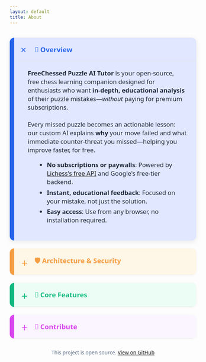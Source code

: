 ```yaml
---
layout: default
title: About
---
```


<style>
.about-container {
  max-width: 760px;
  margin: 2rem auto 3rem auto;
  font-family: 'Segoe UI', 'Arial', sans-serif;
}
.collapse-card {
  margin-bottom: 1.5em;
  border-radius: 12px;
  box-shadow: 0 1px 6px 0 rgba(0,0,0,0.04);
  overflow: hidden;
  background: #fff;
  border-left: 12px solid var(--card-color, #2563eb);
  transition: box-shadow 0.2s;
}
.collapse-card[open] {
  box-shadow: 0 4px 16px 0 rgba(0,0,0,0.08);
}
.collapse-card summary {
  cursor: pointer;
  font-size: 1.15rem;
  font-weight: bold;
  padding: 1.05em 1.2em 1.05em 1em;
  background: var(--card-bg, #e0e7ff);
  color: var(--card-color, #2563eb);
  display: flex;
  align-items: center;
  border-bottom: 1px solid #e5e7eb;
  user-select: none;
  outline: none;
  position: relative;
}
.collapse-card summary::-webkit-details-marker {
  display: none;
}
.collapse-card summary:focus {
  outline: none;
}
.collapse-card .plus-minus {
  width: 20px;
  height: 20px;
  display: inline-block;
  margin-right: 0.89em;
  transition: transform 0.23s;
}
.collapse-card[open] .plus-minus {
  transform: rotate(45deg);
}
.collapse-card .card-content {
  padding: 1.2em 1.5em 1.3em 2.2em;
  font-size: 1.04rem;
  color: #1e293b;
  background: var(--card-bg, #e0e7ff);
}
.collapse-card ul {
  margin-left: 1.4em;
  margin-bottom: 1em;
}
.collapse-card ol {
  margin-left: 1.4em;
  margin-bottom: 1em;
}
.collapse-card li {
  padding-bottom: 0.35em;
}
.collapse-card .muted {
  color: #64748b;
  font-size: 0.97em;
  margin-top: 0.7em;
  margin-bottom: 0.9em;
}
@media (max-width: 600px) {
  .about-container {
    padding: 0.3rem;
  }
  .collapse-card .card-content {
    padding: 1em 0.6em 1.2em 1em;
  }
}
</style>

<div class="about-container">

<details class="collapse-card" style="--card-color: #2563eb; --card-bg: #e0e7ff;" open>
  <summary><span class="plus-minus">＋</span>🌟 Overview</summary>
  <div class="card-content">
    <strong>FreeChessed Puzzle AI Tutor</strong> is your open-source, free chess learning companion designed for enthusiasts who want <b>in-depth, educational analysis</b> of their puzzle mistakes—<i>without</i> paying for premium subscriptions.
    <br><br>
    Every missed puzzle becomes an actionable lesson: our custom AI explains <b>why</b> your move failed and what immediate counter-threat you missed—helping you improve faster, for free.
    <ul>
      <li><strong>No subscriptions or paywalls</strong>: Powered by <a href="https://lichess.org/api" target="_blank">Lichess's free API</a> and Google's free-tier backend.</li>
      <li><strong>Instant, educational feedback</strong>: Focused on your mistake, not just the solution.</li>
      <li><strong>Easy access</strong>: Use from any browser, no installation required.</li>
    </ul>
  </div>
</details>

<details class="collapse-card" style="--card-color: #f59e42; --card-bg: #fef6e6;">
  <summary><span class="plus-minus">＋</span>🛡️ Architecture &amp; Security</summary>
  <div class="card-content">
    <ol>
      <li>
        <b>Web Frontend (Public):</b> A modern, responsive web app where you solve puzzles and receive instant analysis.
      </li>
      <li>
        <b>Google Apps Script Backend (Private API):</b> Secure, serverless, and managed by the developer.
        <ul>
          <li>Keeps API keys safe</li>
          <li>Executes the custom AI logic (the “AI Tutor”)</li>
          <li>Logs user performance privately for ongoing improvement</li>
        </ul>
      </li>
    </ol>
    <div class="muted">
      <b>Privacy-first:</b> You interact only with the public site; all complex logic and private data stay secure on the backend.
    </div>
  </div>
</details>

<details class="collapse-card" style="--card-color: #10b981; --card-bg: #ecfdf5;">
  <summary><span class="plus-minus">＋</span>🔑 Core Features</summary>
  <div class="card-content">
    <ul>
      <li><b>Tactical, actionable explanations:</b> Discover the decisive refutation to your mistake for stronger learning.</li>
      <li><b>Performance tracking (private):</b> Data helps us continuously improve the AI’s coaching ability.</li>
      <li><b>Open-source &amp; customizable:</b> Contribute or adapt the core logic to cover more chess concepts.</li>
    </ul>
  </div>
</details>

<details class="collapse-card" style="--card-color: #d946ef; --card-bg: #faf5ff;">
  <summary><span class="plus-minus">＋</span>🤝 Contribute</summary>
  <div class="card-content">
    We welcome your ideas, code, and feedback! Opportunities for contribution:
    <ul>
      <li><b>Frontend:</b> Enhance UI/UX, visualization, or puzzle presentation.</li>
      <li><b>Backend:</b> Improve explanations and optimize analysis routines.</li>
    </ul>
    <div class="muted">
      See <a href="https://github.com/codingchampion1/ai-chess-puzzle/issues" target="_blank">open issues</a> or open a Pull Request to get involved!
    </div>
  </div>
</details>

<div style="text-align:center; color:#64748b; font-size:0.98em; margin-top:2em;">
  This project is open source. <a href="https://github.com/codingchampion1/ai-chess-puzzle" target="_blank">View on GitHub</a>
</div>

<script>
document.querySelectorAll('.collapse-card summary').forEach((summary) => {
  summary.addEventListener('click', function(e) {
    // toggle the plus/minus sign
    const pm = summary.querySelector('.plus-minus');
    setTimeout(() => {
      if (summary.parentNode.open) {
        pm.textContent = '－';
      } else {
        pm.textContent = '＋';
      }
    }, 10);
  });
  // Set correct sign on load if open
  if (summary.parentNode.open) {
    summary.querySelector('.plus-minus').textContent = '－';
  }
});
</script>
